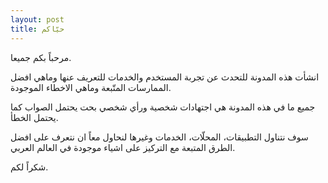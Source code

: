 ```yaml
---
layout: post
title: حيّاكم
---
```


مرحباً بكم جميعا.

انشأت هذه المدونة للتحدث عن تجربة المستخدم والخدمات للتعريف عنها وماهي افضل الممارسات المتّبعة وماهي الاخطاء الموجودة.

جميع ما في هذه المدونة هي اجتهادات شخصية ورأي شخصي بحت يحتمل الصواب كما يحتمل الخطأ.

سوف نتناول التطبيقات، المحلّات، الخدمات وغيرها لنحاول معاً ان نتعرف على افضل الطرق المتبعة مع التركيز على اشياء موجودة في العالم العربي.

شكراً لكم.
